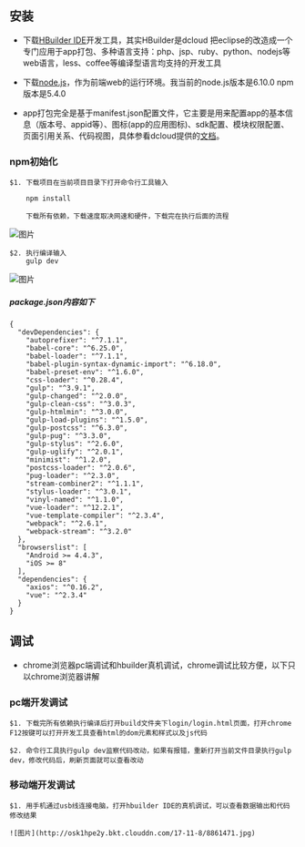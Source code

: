 ## 安装
- 下载[HBuilder IDE](http://www.dcloud.io/index.html)开发工具，其实HBuilder是dcloud 把eclipse的改造成一个专门应用于app打包、多种语言支持：php、jsp、ruby、python、nodejs等web语言，less、coffee等编译型语言均支持的开发工具

- 下载[node.js](https://nodejs.org/en/)，作为前端web的运行环境。我当前的node.js版本是6.10.0 npm版本是5.4.0


- app打包完全是基于manifest.json配置文件，它主要是用来配置app的基本信息（版本号、appid等）、图标(app的应用图标)、sdk配置、模块权限配置、页面引用关系、代码视图，具体参看dcloud提供的[文档](http://ask.dcloud.net.cn/docs/#//ask.dcloud.net.cn/article/94)。


### npm初始化
```
$1. 下载项目在当前项目目录下打开命令行工具输入

	npm install
	
	下载所有依赖，下载速度取决网速和硬件，下载完在执行后面的流程
```
![图片](http://osk1hpe2y.bkt.clouddn.com/17-11-8/27256342.jpg)
```
$2. 执行编译输入
	gulp dev 
```
![图片](http://osk1hpe2y.bkt.clouddn.com/17-11-8/43920328.jpg)


##### package.json内容如下

```
{
  "devDependencies": {
    "autoprefixer": "^7.1.1",
    "babel-core": "^6.25.0",
    "babel-loader": "^7.1.1",
    "babel-plugin-syntax-dynamic-import": "^6.18.0",
    "babel-preset-env": "^1.6.0",
    "css-loader": "^0.28.4",
    "gulp": "^3.9.1",
    "gulp-changed": "^2.0.0",
    "gulp-clean-css": "^3.0.3",
    "gulp-htmlmin": "^3.0.0",
    "gulp-load-plugins": "^1.5.0",
    "gulp-postcss": "^6.3.0",
    "gulp-pug": "^3.3.0",
    "gulp-stylus": "^2.6.0",
    "gulp-uglify": "^2.0.1",
    "minimist": "^1.2.0",
    "postcss-loader": "^2.0.6",
    "pug-loader": "^2.3.0",
    "stream-combiner2": "^1.1.1",
    "stylus-loader": "^3.0.1",
    "vinyl-named": "^1.1.0",
    "vue-loader": "^12.2.1",
    "vue-template-compiler": "^2.3.4",
    "webpack": "^2.6.1",
    "webpack-stream": "^3.2.0"
  },
  "browserslist": [
    "Android >= 4.4.3",
    "iOS >= 8"
  ],
  "dependencies": {
    "axios": "^0.16.2",
    "vue": "^2.3.4"
  }
}
```


## 调试
- chrome浏览器pc端调试和hbuilder真机调试，chrome调试比较方便，以下只以chrome浏览器讲解

### pc端开发调试
```
$1. 下载完所有依赖执行编译后打开build文件夹下login/login.html页面，打开chrome F12按键可以打开开发工具查看html的dom元素和样式以及js代码

$2. 命令行工具执行gulp dev监察代码改动，如果有报错，重新打开当前文件目录执行gulp dev，修改代码后，刷新页面就可以查看改动
```
### 移动端开发调试
```
$1. 用手机通过usb线连接电脑，打开hbuilder IDE的真机调试，可以查看数据输出和代码修改结果

![图片](http://osk1hpe2y.bkt.clouddn.com/17-11-8/8861471.jpg)